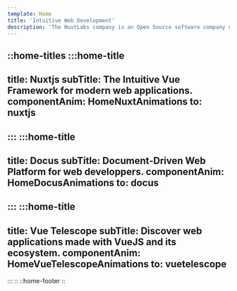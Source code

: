 ```yaml
---
template: Home
title: 'Intuitive Web Development'
description: 'The NuxtLabs company is an Open Source software company dedicated to build software focused on developer experience such as NuxtJS, Docus and Vue Telescope.'
---
```


::home-titles
  :::home-title
  ---
  title: Nuxtjs
  subTitle: The Intuitive Vue Framework for modern web applications.
  componentAnim: HomeNuxtAnimations
  to: nuxtjs
  ---
  :::
  :::home-title
  ---
  title: Docus
  subTitle: Document-Driven Web Platform for web developpers.
  componentAnim: HomeDocusAnimations
  to: docus
  ---
  :::
  :::home-title
  ---
  title: Vue Telescope
  subTitle: Discover web applications made with VueJS and its ecosystem.
  componentAnim: HomeVueTelescopeAnimations
  to: vuetelescope
  ---
  :::
::
::home-footer
::

